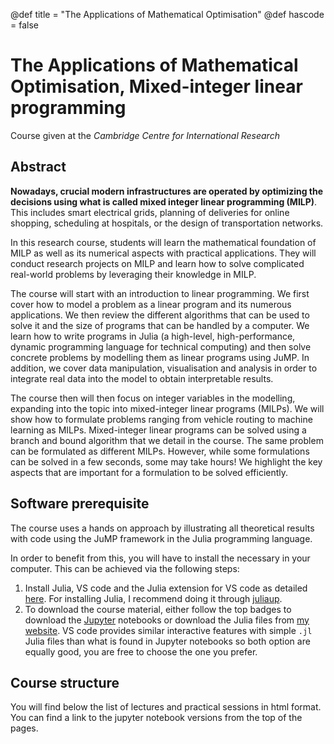 @def title = "The Applications of Mathematical Optimisation"
@def hascode = false

# The Applications of Mathematical Optimisation, Mixed-integer linear programming

Course given at the *Cambridge Centre for International Research*

## Abstract

**Nowadays, crucial modern infrastructures are operated by optimizing the decisions using what is called mixed integer linear programming (MILP)**.
This includes smart electrical grids, planning of deliveries for online shopping, scheduling at hospitals, or the design of transportation networks.

In this research course, students will learn the mathematical foundation of MILP as well as its numerical aspects with practical applications.
They will conduct research projects on MILP and learn how to solve complicated real-world problems by leveraging their knowledge in MILP.

The course will start with an introduction to linear programming.
We first cover how to model a problem as a linear program and its numerous applications.
We then review the different algorithms that can be used to solve it and the size of programs that can be handled by a computer.
We learn how to write programs in Julia (a high-level, high-performance, dynamic programming language for technical computing)
and then solve concrete problems by modelling them as linear programs using JuMP.
In addition, we cover data manipulation, visualisation and analysis in order to integrate real data into the model to obtain interpretable results.

The course then will then focus on integer variables in the modelling, expanding into the topic into mixed-integer linear programs (MILPs).
We will show how to formulate problems ranging from vehicle routing to machine learning as MILPs.
Mixed-integer linear programs can be solved using a branch and bound algorithm that we detail in the course.
The same problem can be formulated as different MILPs.
However, while some formulations can be solved in a few seconds, some may take hours!
We highlight the key aspects that are important for a formulation to be solved efficiently.

## Software prerequisite

The course uses a hands on approach by illustrating all theoretical results with
code using the JuMP framework in the Julia programming language.

In order to benefit from this, you will have to install the necessary in your computer.
This can be achieved via the following steps:
1. Install Julia, VS code and the Julia extension for VS code as detailed [here](https://code.visualstudio.com/docs/languages/julia#_getting-started).
   For installing Julia, I recommend doing it through [juliaup](https://julialang.org/downloads/#juliaup_-_julia_version_manager).
2. To download the course material, either follow the top badges to download the [Jupyter](https://jupyter.org/) notebooks or download the Julia files from [my website](https://github.com/blegat/blegat.github.io/tree/main/ccir). VS code provides similar interactive features with simple `.jl` Julia files than what is found in Jupyter notebooks so both option are equally good, you are free to choose the one you prefer.

## Course structure

You will find below the list of lectures and practical sessions in html format.
You can find a link to the jupyter notebook versions from the top of the pages.
